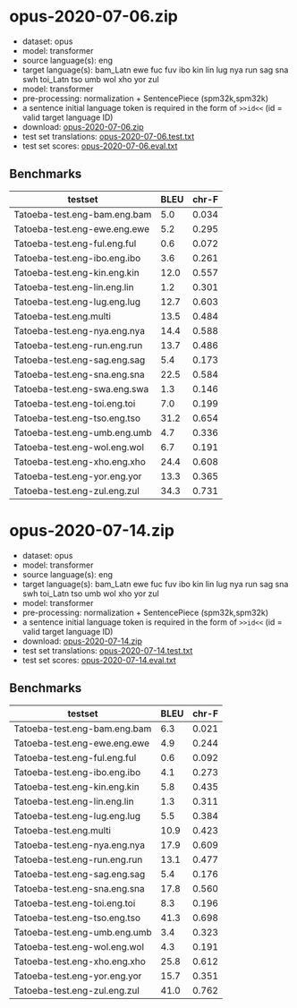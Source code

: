 # opus-2020-07-06.zip

* dataset: opus
* model: transformer
* source language(s): eng
* target language(s): bam_Latn ewe fuc fuv ibo kin lin lug nya run sag sna swh toi_Latn tso umb wol xho yor zul
* model: transformer
* pre-processing: normalization + SentencePiece (spm32k,spm32k)
* a sentence initial language token is required in the form of `>>id<<` (id = valid target language ID)
* download: [opus-2020-07-06.zip](https://object.pouta.csc.fi/Tatoeba-MT-models/eng-nic/opus-2020-07-06.zip)
* test set translations: [opus-2020-07-06.test.txt](https://object.pouta.csc.fi/Tatoeba-MT-models/eng-nic/opus-2020-07-06.test.txt)
* test set scores: [opus-2020-07-06.eval.txt](https://object.pouta.csc.fi/Tatoeba-MT-models/eng-nic/opus-2020-07-06.eval.txt)

## Benchmarks

| testset               | BLEU  | chr-F |
|-----------------------|-------|-------|
| Tatoeba-test.eng-bam.eng.bam 	| 5.0 	| 0.034 |
| Tatoeba-test.eng-ewe.eng.ewe 	| 5.2 	| 0.295 |
| Tatoeba-test.eng-ful.eng.ful 	| 0.6 	| 0.072 |
| Tatoeba-test.eng-ibo.eng.ibo 	| 3.6 	| 0.261 |
| Tatoeba-test.eng-kin.eng.kin 	| 12.0 	| 0.557 |
| Tatoeba-test.eng-lin.eng.lin 	| 1.2 	| 0.301 |
| Tatoeba-test.eng-lug.eng.lug 	| 12.7 	| 0.603 |
| Tatoeba-test.eng.multi 	| 13.5 	| 0.484 |
| Tatoeba-test.eng-nya.eng.nya 	| 14.4 	| 0.588 |
| Tatoeba-test.eng-run.eng.run 	| 13.7 	| 0.486 |
| Tatoeba-test.eng-sag.eng.sag 	| 5.4 	| 0.173 |
| Tatoeba-test.eng-sna.eng.sna 	| 22.5 	| 0.584 |
| Tatoeba-test.eng-swa.eng.swa 	| 1.3 	| 0.146 |
| Tatoeba-test.eng-toi.eng.toi 	| 7.0 	| 0.199 |
| Tatoeba-test.eng-tso.eng.tso 	| 31.2 	| 0.654 |
| Tatoeba-test.eng-umb.eng.umb 	| 4.7 	| 0.336 |
| Tatoeba-test.eng-wol.eng.wol 	| 6.7 	| 0.191 |
| Tatoeba-test.eng-xho.eng.xho 	| 24.4 	| 0.608 |
| Tatoeba-test.eng-yor.eng.yor 	| 13.3 	| 0.365 |
| Tatoeba-test.eng-zul.eng.zul 	| 34.3 	| 0.731 |

# opus-2020-07-14.zip

* dataset: opus
* model: transformer
* source language(s): eng
* target language(s): bam_Latn ewe fuc fuv ibo kin lin lug nya run sag sna swh toi_Latn tso umb wol xho yor zul
* model: transformer
* pre-processing: normalization + SentencePiece (spm32k,spm32k)
* a sentence initial language token is required in the form of `>>id<<` (id = valid target language ID)
* download: [opus-2020-07-14.zip](https://object.pouta.csc.fi/Tatoeba-MT-models/eng-nic/opus-2020-07-14.zip)
* test set translations: [opus-2020-07-14.test.txt](https://object.pouta.csc.fi/Tatoeba-MT-models/eng-nic/opus-2020-07-14.test.txt)
* test set scores: [opus-2020-07-14.eval.txt](https://object.pouta.csc.fi/Tatoeba-MT-models/eng-nic/opus-2020-07-14.eval.txt)

## Benchmarks

| testset               | BLEU  | chr-F |
|-----------------------|-------|-------|
| Tatoeba-test.eng-bam.eng.bam 	| 6.3 	| 0.021 |
| Tatoeba-test.eng-ewe.eng.ewe 	| 4.9 	| 0.244 |
| Tatoeba-test.eng-ful.eng.ful 	| 0.6 	| 0.092 |
| Tatoeba-test.eng-ibo.eng.ibo 	| 4.1 	| 0.273 |
| Tatoeba-test.eng-kin.eng.kin 	| 5.8 	| 0.435 |
| Tatoeba-test.eng-lin.eng.lin 	| 1.3 	| 0.311 |
| Tatoeba-test.eng-lug.eng.lug 	| 5.5 	| 0.384 |
| Tatoeba-test.eng.multi 	| 10.9 	| 0.423 |
| Tatoeba-test.eng-nya.eng.nya 	| 17.9 	| 0.609 |
| Tatoeba-test.eng-run.eng.run 	| 13.1 	| 0.477 |
| Tatoeba-test.eng-sag.eng.sag 	| 5.4 	| 0.176 |
| Tatoeba-test.eng-sna.eng.sna 	| 17.8 	| 0.560 |
| Tatoeba-test.eng-toi.eng.toi 	| 8.3 	| 0.196 |
| Tatoeba-test.eng-tso.eng.tso 	| 41.3 	| 0.698 |
| Tatoeba-test.eng-umb.eng.umb 	| 3.4 	| 0.323 |
| Tatoeba-test.eng-wol.eng.wol 	| 4.3 	| 0.191 |
| Tatoeba-test.eng-xho.eng.xho 	| 25.8 	| 0.612 |
| Tatoeba-test.eng-yor.eng.yor 	| 15.7 	| 0.351 |
| Tatoeba-test.eng-zul.eng.zul 	| 41.0 	| 0.762 |


